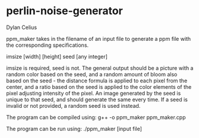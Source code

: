 # perlin-noise-generator

Dylan Celius

ppm_maker takes in the filename of an input file to generate a ppm file with the corresponding specifications. 

imsize [width] [height]
seed [any integer]

imsize is required, seed is not. 
The general output should be a picture with a random color based on the seed, and a random amount of bloom also based on the seed - the distance formula is applied to each pixel from the center, and a ratio based on the seed is applied to the color elements of the pixel adjusting intensity of the pixel.
An image generated by the seed is unique to that seed, and should generate the same every time.
If a seed is invalid or not provided, a random seed is used instead.

The program can be compiled using:
g++ -o ppm_maker ppm_maker.cpp

The program can be run using:
./ppm_maker [input file]
